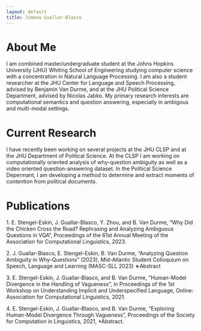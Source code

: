 ```yaml
---
layout: default
title: Jimena Guallar-Blasco
---
```


<h1 id="about">About Me</h1>

I am combined master/undergraduate student at the Johns Hopkins University (JHU) Whiting School of Engineering studying computer science with a concentration in Natural Language Processing. I am also a student researcher at the JHU Center for Language and Speech Processing, advised by Benjamin Van Durme, and at the JHU Political Science Department, advised by Nicolas Jabko. My primary research interests are computational semantics and question answering, especially in ambigous and multi-modal settings.

<h1 id="research">Current Research</h1>

I have recently been working on several projects at the JHU CLSP and at the JHU Department of Political Science. At the CLSP I am working on computationally oriented analysis of why-question ambiguity as well as a video oriented question-answering dataset. In the Political Science Depermant, I am developing a method to determine and extract moments of contention from political documents.

<h1 id="publications">Publications</h1>

<p>1. E. Stengel-Eskin, J. Guallar-Blasco, Y. Zhou, and B. Van Durme, “Why Did the Chicken Cross the Road? Rephrasing and Analyzing Ambiguous Questions in VQA”, Proceedings of the 61st Annual Meeting of the Association for Computational Linguistics, 2023. </p>
<p>2. J. Guallar-Blasco, E. Stengel-Eskin, B. Van Durme, “Analyzing Question Ambiguity in Why-Questions” (2023), Mid-Atlantic Student Colloquium on Speech, Language and Learning (MASC-SLL 2023) ∗Abstract </p>
<p>3. E. Stengel-Eskin, J. Guallar-Blasco, and B. Van Durme, “Human-Model Divergence in the Handling of Vagueness”, in Proceedings of the 1st Workshop on Understanding Implicit and Underspecified Language, Online: Association for Computational Linguistics, 2021.</p>
<p>4. E. Stengel-Eskin, J. Guallar-Blasco, and B. Van Durme, “Exploring Human-Model Divergence Through Vagueness”, Proceedings of the Society for Computation in Linguistics, 2021, *Abstract.</p>
